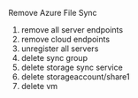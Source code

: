 Remove Azure File Sync

1. remove all server endpoints
1. remove cloud endpoints
1. unregister all servers
1. delete sync group
1. delete storage sync service
1. delete storageaccount/share1
1. delete vm
